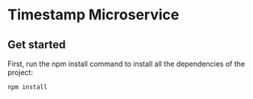 # Timestamp Microservice

## Get started

First, run the npm install command to install all the dependencies of the project:

```bash
npm install
```
